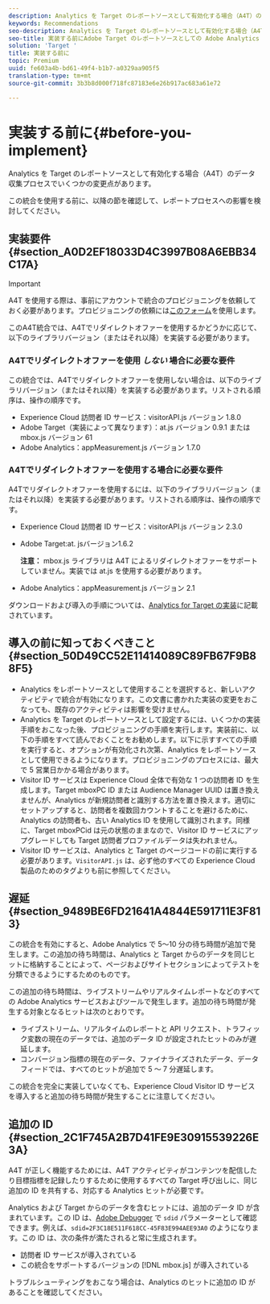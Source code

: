 ```yaml
---
description: Analytics を Target のレポートソースとして有効化する場合（A4T）のデータ収集プロセスでいくつかの変更点があります。
keywords: Recommendations
seo-description: Analytics を Target のレポートソースとして有効化する場合（A4T）のデータ収集プロセスでいくつかの変更点があります。
seo-title: 実装する前にAdobe Target のレポートソースとしての Adobe Analytics（A4T）
solution: 'Target '
title: 実装する前に
topic: Premium
uuid: fe603a4b-bd61-49f4-b1b7-a0329aa905f5
translation-type: tm+mt
source-git-commit: 3b3b8d000f718fc87183e6e26b917ac683a61e72

---
```



# 実装する前に{#before-you-implement}

Analytics を Target のレポートソースとして有効化する場合（A4T）のデータ収集プロセスでいくつかの変更点があります。

この統合を使用する前に、以降の節を確認して、レポートプロセスへの影響を検討してください。

## 実装要件 {#section_A0D2EF18033D4C3997B08A6EBB34C17A}

>[!IMPORTANT]
>
>A4T を使用する際は、事前にアカウントで統合のプロビジョニングを依頼しておく必要があります。プロビジョニングの依頼には[このフォーム](https://www.adobe.com/go/audiences)を使用します。

このA4T統合では、A4Tでリダイレクトオファーを使用するかどうかに応じて、以下のライブラリバージョン（またはそれ以降）を実装する必要があります。

### A4Tでリダイレクトオファーを使用 *しない* 場合に必要な要件

この統合では、A4Tでリダイレクトオファーを使用しない場合は、以下のライブラリバージョン（またはそれ以降）を実装する必要があります。リストされる順序は、操作の順序です。

* Experience Cloud 訪問者 ID サービス：visitorAPI.js バージョン 1.8.0
* Adobe Target（実装によって異なります）：at.js バージョン 0.9.1 または mbox.js バージョン 61
* Adobe Analytics：appMeasurement.js バージョン 1.7.0

### A4Tでリダイレクトオファーを使用する場合に必要な要件

A4Tでリダイレクトオファーを使用するには、以下のライブラリバージョン（またはそれ以降）を実装する必要があります。リストされる順序は、操作の順序です。

* Experience Cloud 訪問者 ID サービス：visitorAPI.js バージョン 2.3.0
* Adobe Target:at. jsバージョン1.6.2

   **注意：** mbox.js ライブラリは A4T によるリダイレクトオファーをサポートしていません。実装では at.js を使用する必要があります。

* Adobe Analytics：appMeasurement.js バージョン 2.1

ダウンロードおよび導入の手順については、[Analytics for Target の実装](https://marketing.adobe.com/resources/help/en_US/target/a4t/c_a4timplementation.html)に記載されています。

## 導入の前に知っておくべきこと {#section_50D49CC52E11414089C89FB67F9B88F5}

* Analytics をレポートソースとして使用することを選択すると、新しいアクティビティで統合が有効になります。この文書に書かれた実装の変更をおこなっても、既存のアクティビティは影響を受けません。
* Analytics を Target のレポートソースとして設定するには、いくつかの実装手順をおこなった後、プロビジョニングの手順を実行します。実装前に、以下の手順をすべて読んでおくことをお勧めします。以下に示すすべての手順を実行すると、オプションが有効化され次第、Analytics をレポートソースとして使用できるようになります。プロビジョニングのプロセスには、最大で 5 営業日かかる場合があります。
* Visitor ID サービスは Experience Cloud 全体で有効な 1 つの訪問者 ID を生成します。Target mboxPC ID または Audience Manager UUID は置き換えませんが、Analytics が新規訪問者と識別する方法を置き換えます。適切にセットアップすると、訪問者を複数回カウントすることを避けるために、Analytics の訪問者も、古い Analytics ID を使用して識別されます。同様に、Target mboxPCid は元の状態のままなので、Visitor ID サービスにアップグレードしても Target 訪問者プロファイルデータは失われません。
* Visitor ID サービスは、Analytics と Target のページコードの前に実行する必要があります。`VisitorAPI.js` は、必ず他のすべての Experience Cloud 製品のためのタグよりも前に参照してください。

## 遅延 {#section_9489BE6FD21641A4844E591711E3F813}

この統合を有効にすると、Adobe Analytics で 5～10 分の待ち時間が追加で発生します。この追加の待ち時間は、Analytics と Target からのデータを同じヒットに格納することによって、ページおよびサイトセクションによってテストを分類できるようにするためのものです。

この追加の待ち時間は、ライブストリームやリアルタイムレポートなどのすべての Adobe Analytics サービスおよびツールで発生します。追加の待ち時間が発生する対象となるヒットは次のとおりです。

* ライブストリーム、リアルタイムのレポートと API リクエスト、トラフィック変数の現在のデータでは、追加のデータ ID が設定されたヒットのみが遅延します。
* コンバージョン指標の現在のデータ、ファイナライズされたデータ、データフィードでは、すべてのヒットが追加で 5 ～ 7 分遅延します。

この統合を完全に実装していなくても、Experience Cloud Visitor ID サービスを導入すると追加の待ち時間が発生することに注意してください。

## 追加の ID {#section_2C1F745A2B7D41FE9E30915539226E3A}

A4T が正しく機能するためには、A4T アクティビティがコンテンツを配信したり目標指標を記録したりするために使用するすべての Target 呼び出しに、同じ追加の ID を共有する、対応する Analytics ヒットが必要です。

Analytics および Target からのデータを含むヒットには、追加のデータ ID が含まれています。この ID は、[Adobe Debugger](https://marketing.adobe.com/resources/help/en_US/sc/implement/?f=debugger) で `sdid` パラメーターとして確認できます。例えば、`sdid=2F3C18E511F618CC-45F83E994AEE93A0` のようになります。この ID は、次の条件が満たされると常に生成されます。

* 訪問者 ID サービスが導入されている
* この統合をサポートするバージョンの [!DNL mbox.js] が導入されている

トラブルシューティングをおこなう場合は、Analytics のヒットに追加の ID があることを確認してください。
